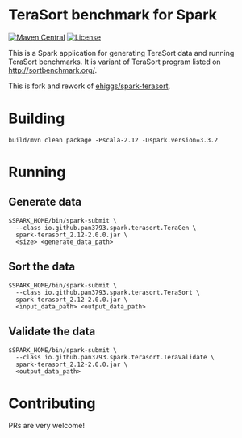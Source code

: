 TeraSort benchmark for Spark
===
[![Maven Central](https://maven-badges.herokuapp.com/maven-central/io.github.pan3793/spark-terasort_2.12/badge.svg)](https://central.sonatype.com/search?name=spark-terasort&namespace=io.github.pan3793)
[![License](https://img.shields.io/github/license/pan3793/spark-terasort)](https://github.com/pan3793/spark-terasort/blob/master/LICENSE)

This is a Spark application for generating TeraSort data and running TeraSort benchmarks.
It is variant of TeraSort program listed on http://sortbenchmark.org/.

This is fork and rework of [ehiggs/spark-terasort](https://github.com/ehiggs/spark-terasort),

# Building

```shell
build/mvn clean package -Pscala-2.12 -Dspark.version=3.3.2
```

# Running

## Generate data

```shell
$SPARK_HOME/bin/spark-submit \
  --class io.github.pan3793.spark.terasort.TeraGen \
  spark-terasort_2.12-2.0.0.jar \
  <size> <generate_data_path>
```

## Sort the data

```shell
$SPARK_HOME/bin/spark-submit \
  --class io.github.pan3793.spark.terasort.TeraSort \
  spark-terasort_2.12-2.0.0.jar \
  <input_data_path> <output_data_path>
```

## Validate the data

```shell
$SPARK_HOME/bin/spark-submit \
  --class io.github.pan3793.spark.terasort.TeraValidate \
  spark-terasort_2.12-2.0.0.jar \
  <output_data_path>
```

# Contributing

PRs are very welcome!
